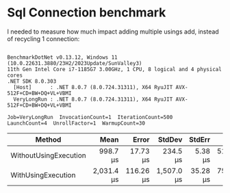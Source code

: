﻿# Sql Connection benchmark

I needed to measure how much impact adding multiple usings add, instead of recycling 1 connection:

```

BenchmarkDotNet v0.13.12, Windows 11 (10.0.22631.3880/23H2/2023Update/SunValley3)
11th Gen Intel Core i7-1185G7 3.00GHz, 1 CPU, 8 logical and 4 physical cores
.NET SDK 8.0.303
  [Host]      : .NET 8.0.7 (8.0.724.31311), X64 RyuJIT AVX-512F+CD+BW+DQ+VL+VBMI
  VeryLongRun : .NET 8.0.7 (8.0.724.31311), X64 RyuJIT AVX-512F+CD+BW+DQ+VL+VBMI

Job=VeryLongRun  InvocationCount=1  IterationCount=500  
LaunchCount=4  UnrollFactor=1  WarmupCount=30  

```
| Method                | Mean       | Error     | StdDev     | StdErr   | Min      | Max         | Op/s    | Allocated |
|---------------------- |-----------:|----------:|-----------:|---------:|---------:|------------:|--------:|----------:|
| WithoutUsingExecution |   998.7 μs |  17.73 μs |   234.5 μs |  5.38 μs | 510.2 μs |  1,855.5 μs | 1,001.3 |   5.52 KB |
| WithUsingExecution    | 2,031.4 μs | 116.26 μs | 1,507.0 μs | 35.28 μs | 755.1 μs | 10,381.4 μs |   492.3 |    8.2 KB |
